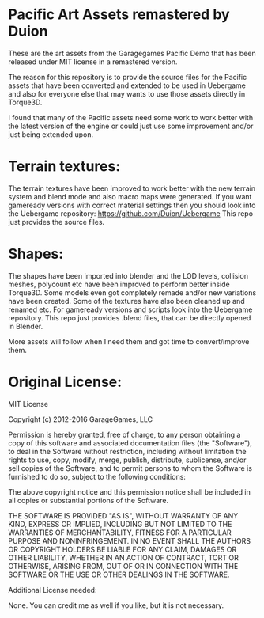 Pacific Art Assets remastered by Duion
=======================================

These are the art assets from the Garagegames Pacific Demo that has been
released under MIT license in a remastered version.

The reason for this repository is to provide the source files for the Pacific
assets that have been converted and extended to be used in Uebergame and
also for everyone else that may wants to use those assets directly in Torque3D.

I found that many of the Pacific assets need some work to work better with
the latest version of the engine or could just use some improvement and/or
just being extended upon.

Terrain textures:
=================
The terrain textures have been improved to work better with the new terrain
system and blend mode and also macro maps were generated.
If you want gameready versions with correct material settings then you should
look into the Uebergame repository: https://github.com/Duion/Uebergame
This repo just provides the source files.

Shapes:
=================
The shapes have been imported into blender and the LOD levels, collision meshes,
polycount etc have been improved to perform better inside Torque3D.
Some models even got completely remade and/or new variations have been created.
Some of the textures have also been cleaned up and renamed etc.
For gameready versions and scripts look into the Uebergame repository.
This repo just provides .blend files, that can be directly opened in Blender.

More assets will follow when I need them and got time to convert/improve them.

Original License:
=================
MIT License

Copyright (c) 2012-2016 GarageGames, LLC

Permission is hereby granted, free of charge, to any person obtaining a copy of this software and associated documentation files (the "Software"), to deal in the Software without restriction, including without limitation the rights to use, copy, modify, merge, publish, distribute, sublicense, and/or sell copies of the Software, and to permit persons to whom the Software is furnished to do so, subject to the following conditions:

The above copyright notice and this permission notice shall be included in all copies or substantial portions of the Software.

THE SOFTWARE IS PROVIDED "AS IS", WITHOUT WARRANTY OF ANY KIND, EXPRESS OR IMPLIED, INCLUDING BUT NOT LIMITED TO THE WARRANTIES OF MERCHANTABILITY, FITNESS FOR A PARTICULAR PURPOSE AND NONINFRINGEMENT. IN NO EVENT SHALL THE AUTHORS OR COPYRIGHT HOLDERS BE LIABLE FOR ANY CLAIM, DAMAGES OR OTHER LIABILITY, WHETHER IN AN ACTION OF CONTRACT, TORT OR OTHERWISE, ARISING FROM, OUT OF OR IN CONNECTION WITH THE SOFTWARE OR THE USE OR OTHER DEALINGS IN THE SOFTWARE.



Additional License needed:

None. You can credit me as well if you like, but it is not necessary.
